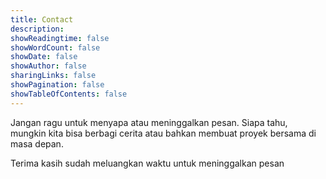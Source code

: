 ```yaml
---
title: Contact
description:
showReadingtime: false
showWordCount: false
showDate: false
showAuthor: false
sharingLinks: false
showPagination: false
showTableOfContents: false
---
```


Jangan ragu untuk menyapa atau meninggalkan pesan. Siapa tahu, mungkin kita bisa berbagi cerita atau bahkan membuat proyek bersama di masa depan.

<script data-letterbirduser="jundi" src="https://letterbird.co/embed/v1.js"></script>

Terima kasih sudah meluangkan waktu untuk meninggalkan pesan
